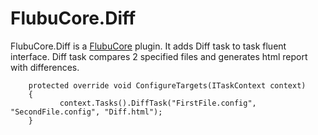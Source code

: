 # FlubuCore.Diff

FlubuCore.Diff is a [FlubuCore](https://github.com/flubu-core/flubu.core) plugin. It adds Diff task to task fluent interface. Diff task compares 2 specified files and generates html report with differences.

        protected override void ConfigureTargets(ITaskContext context)
        {
               context.Tasks().DiffTask("FirstFile.config", "SecondFile.config", "Diff.html");
        }
